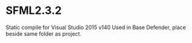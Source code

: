 # SFML2.3.2
Static compile for Visual Studio 2015 v140
Used in Base Defender, place beside same folder as project.
